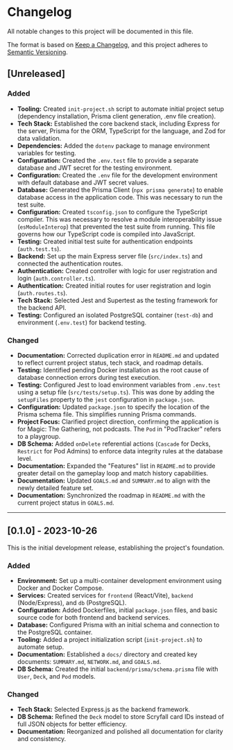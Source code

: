 # Changelog

All notable changes to this project will be documented in this file.

The format is based on [Keep a Changelog](https://keepachangelog.com/en/1.0.0/),
and this project adheres to [Semantic Versioning](https://semver.org/spec/v2.0.0.html).

## [Unreleased]

### Added
- **Tooling:** Created `init-project.sh` script to automate initial project setup (dependency installation, Prisma client generation, .env file creation).
- **Tech Stack:** Established the core backend stack, including Express for the server, Prisma for the ORM, TypeScript for the language, and Zod for data validation.
- **Dependencies:** Added the `dotenv` package to manage environment variables for testing.
- **Configuration:** Created the `.env.test` file to provide a separate database and JWT secret for the testing environment.
- **Configuration:** Created the `.env` file for the development environment with default database and JWT secret values.
- **Database:** Generated the Prisma Client (`npx prisma generate`) to enable database access in the application code. This was necessary to run the test suite.
- **Configuration:** Created `tsconfig.json` to configure the TypeScript compiler. This was necessary to resolve a module interoperability issue (`esModuleInterop`) that prevented the test suite from running. This file governs how our TypeScript code is compiled into JavaScript.
- **Testing:** Created initial test suite for authentication endpoints (`auth.test.ts`).
- **Backend:** Set up the main Express server file (`src/index.ts`) and connected the authentication routes.
- **Authentication:** Created controller with logic for user registration and login (`auth.controller.ts`).
- **Authentication:** Created initial routes for user registration and login (`auth.routes.ts`).
- **Tech Stack:** Selected Jest and Supertest as the testing framework for the backend API.
- **Testing:** Configured an isolated PostgreSQL container (`test-db`) and environment (`.env.test`) for backend testing.

### Changed
- **Documentation:** Corrected duplication error in `README.md` and updated to reflect current project status, tech stack, and roadmap details.
- **Testing:** Identified pending Docker installation as the root cause of database connection errors during test execution.
- **Testing:** Configured Jest to load environment variables from `.env.test` using a setup file (`src/tests/setup.ts`). This was done by adding the `setupFiles` property to the `jest` configuration in `package.json`.
- **Configuration:** Updated `package.json` to specify the location of the Prisma schema file. This simplifies running Prisma commands.
- **Project Focus:** Clarified project direction, confirming the application is for Magic: The Gathering, not podcasts. The `Pod` in "PodTracker" refers to a playgroup.
- **DB Schema:** Added `onDelete` referential actions (`Cascade` for Decks, `Restrict` for Pod Admins) to enforce data integrity rules at the database level.
- **Documentation:** Expanded the "Features" list in `README.md` to provide greater detail on the gameplay loop and match history capabilities.
- **Documentation:** Updated `GOALS.md` and `SUMMARY.md` to align with the newly detailed feature set.
- **Documentation:** Synchronized the roadmap in `README.md` with the current project status in `GOALS.md`.

---

## [0.1.0] - 2023-10-26

This is the initial development release, establishing the project's foundation.

### Added
- **Environment:** Set up a multi-container development environment using Docker and Docker Compose.
- **Services:** Created services for `frontend` (React/Vite), `backend` (Node/Express), and `db` (PostgreSQL).
- **Configuration:** Added Dockerfiles, initial `package.json` files, and basic source code for both frontend and backend services.
- **Database:** Configured Prisma with an initial schema and connection to the PostgreSQL container.
- **Tooling:** Added a project initialization script (`init-project.sh`) to automate setup.
- **Documentation:** Established a `docs/` directory and created key documents: `SUMMARY.md`, `NETWORK.md`, and `GOALS.md`.
- **DB Schema:** Created the initial `backend/prisma/schema.prisma` file with `User`, `Deck`, and `Pod` models.

### Changed
- **Tech Stack:** Selected Express.js as the backend framework.
- **DB Schema:** Refined the `Deck` model to store Scryfall card IDs instead of full JSON objects for better efficiency.
- **Documentation:** Reorganized and polished all documentation for clarity and consistency.